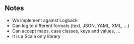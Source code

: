 

## Notes

- We implement against Logback
- Can log to different formats (text, JSON, YAML, XML, ...)
- Can accept maps, case classes, keys and values, ...
- It is a Scala only library